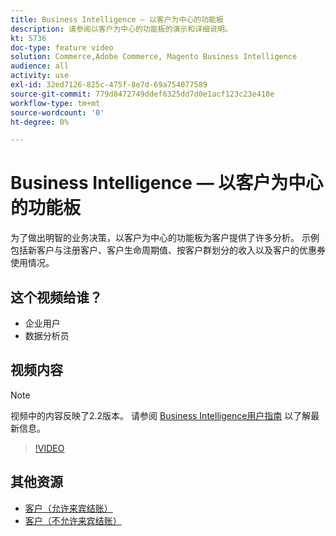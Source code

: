 ```yaml
---
title: Business Intelligence — 以客户为中心的功能板
description: 请参阅以客户为中心的功能板的演示和详细说明。
kt: 5736
doc-type: feature video
solution: Commerce,Adobe Commerce, Magento Business Intelligence
audience: all
activity: use
exl-id: 32ed7126-825c-475f-8e7d-69a754077589
source-git-commit: 779d8472749ddef6325dd7d0e1acf123c23e418e
workflow-type: tm+mt
source-wordcount: '0'
ht-degree: 0%

---
```


# Business Intelligence — 以客户为中心的功能板

为了做出明智的业务决策，以客户为中心的功能板为客户提供了许多分析。 示例包括新客户与注册客户、客户生命周期值、按客户群划分的收入以及客户的优惠券使用情况。

## 这个视频给谁？

- 企业用户
- 数据分析员

## 视频内容

>[!NOTE]
>
>视频中的内容反映了2.2版本。 请参阅 [Business Intelligence用户指南](https://docs.magento.com/mbi/) 以了解最新信息。

>[!VIDEO](https://video.tv.adobe.com/v/35990?quality=12&learn=on)

## 其他资源

- [客户（允许来宾结账）](https://docs.magento.com/mbi/data-user/dashboards/dashboards-pro.html#customers-guest-checkout-allowed)
- [客户（不允许来宾结账）](https://docs.magento.com/mbi/data-user/dashboards/dashboards-pro.html#customers-no-guest-checkout-allowed)
